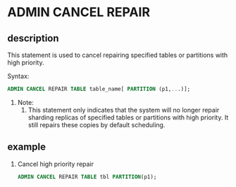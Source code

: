 # ADMIN CANCEL REPAIR

## description

This statement is used to cancel repairing specified tables or partitions with high priority.

Syntax:

```sql
ADMIN CANCEL REPAIR TABLE table_name[ PARTITION (p1,...)];
```

1. Note:
   1. This statement only indicates that the system will no longer repair sharding replicas of specified tables or partitions with high priority. It still repairs these copies by default scheduling.

## example

1. Cancel high priority repair

    ```sql
    ADMIN CANCEL REPAIR TABLE tbl PARTITION(p1);
    ```
